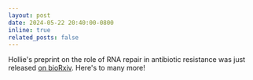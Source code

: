 ```yaml
---
layout: post
date: 2024-05-22 20:40:00-0800
inline: true
related_posts: false
---
```


Hollie's preprint on the role of RNA repair in antibiotic resistance was just released 
[on bioRxiv](https://www.biorxiv.org/content/10.1101/2024.05.20.594959v1.full.pdf+html). Here's to many more!